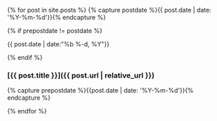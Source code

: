---
---

{% for post in site.posts %}
{% capture postdate %}{{ post.date | date: '%Y-%m-%d'}}{% endcapture %}

{% if prepostdate != postdate %}

{{ post.date | date:"%b %-d, %Y"}}

{% endif %}

### [{{ post.title }}]({{ post.url | relative_url }})

{% capture prepostdate %}{{post.date | date: '%Y-%m-%d'}}{% endcapture %}

{% endfor %}
